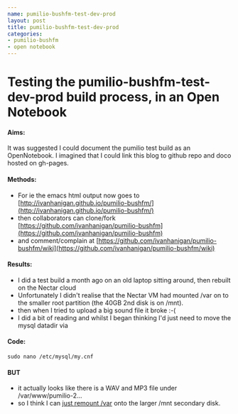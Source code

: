 ```yaml
---
name: pumilio-bushfm-test-dev-prod
layout: post
title: pumilio-bushfm-test-dev-prod
categories:
- pumilio-bushfm
- open notebook
---
```


# Testing the pumilio-bushfm-test-dev-prod build process, in an Open Notebook
#### Aims: 
It was suggested I could document the pumilio test build as an OpenNotebook.
I imagined that I could link this blog to github repo and doco hosted on gh-pages.

#### Methods: 
- For ie the emacs html output now goes to [http://ivanhanigan.github.io/pumilio-bushfm/](http://ivanhanigan.github.io/pumilio-bushfm/)
- then collaborators can clone/fork [https://github.com/ivanhanigan/pumilio-bushfm](https://github.com/ivanhanigan/pumilio-bushfm)
- and comment/complain at [https://github.com/ivanhanigan/pumilio-bushfm/wiki](https://github.com/ivanhanigan/pumilio-bushfm/wiki)

#### Results: 
- I did a test build a month ago on an old laptop sitting around, then rebuilt on the Nectar cloud
- Unfortunately I didn't realise that the Nectar VM had mounted /var on to the smaller root partition (the 40GB 2nd disk is on /mnt).
- then when I tried to upload a big sound file it broke :-(
- I did a bit of reading and whilst I began thinking I'd just need to move the mysql datadir via 

#### Code:
    sudo nano /etc/mysql/my.cnf

<p></p>

#### BUT
- it actually looks like there is a WAV and MP3 file under /var/www/pumilio-2...
- so I think I can [just remount /var](http://askubuntu.com/questions/39536/how-can-i-store-var-on-a-separate-partition) onto the larger /mnt secondary disk.
